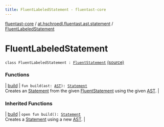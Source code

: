 ```yaml
---
title: FluentLabeledStatement - fluentast-core
---
```


[fluentast-core](../../index.html) / [at.hschroedl.fluentast.ast.statement](../index.html) / [FluentLabeledStatement](.)

# FluentLabeledStatement

`class FluentLabeledStatement : `[`FluentStatement`](../-fluent-statement/index.html) [(source)](https://github.com/hschroedl/FluentAST/tree/master/core/src/main/kotlin//at.hschroedl.fluentast/ast/statement/Statement.kt#L83)

### Functions

| [build](build.html) | `fun build(ast: `[`AST`](https://help.eclipse.org/neon/topic/org.eclipse.jdt.doc.isv/reference/api/org/eclipse/jdt/core/dom/AST.html)`): `[`Statement`](https://help.eclipse.org/neon/topic/org.eclipse.jdt.doc.isv/reference/api/org/eclipse/jdt/core/dom/Statement.html)<br>Creates an [Statement](https://help.eclipse.org/neon/topic/org.eclipse.jdt.doc.isv/reference/api/org/eclipse/jdt/core/dom/Statement.html) from the given [FluentStatement](../-fluent-statement/index.html) using the given [AST](https://help.eclipse.org/neon/topic/org.eclipse.jdt.doc.isv/reference/api/org/eclipse/jdt/core/dom/AST.html). |

### Inherited Functions

| [build](../-fluent-statement/build.html) | `open fun build(): `[`Statement`](https://help.eclipse.org/neon/topic/org.eclipse.jdt.doc.isv/reference/api/org/eclipse/jdt/core/dom/Statement.html)<br>Creates a [Statement](https://help.eclipse.org/neon/topic/org.eclipse.jdt.doc.isv/reference/api/org/eclipse/jdt/core/dom/Statement.html) using a new [AST](https://help.eclipse.org/neon/topic/org.eclipse.jdt.doc.isv/reference/api/org/eclipse/jdt/core/dom/AST.html). |

